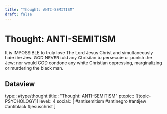 ```yaml
---
title: "Thought: ANTI-SEMITISM"
draft: false
---
```

# Thought: ANTI-SEMITISM
It is IMPOSSIBLE to truly love The Lord Jesus Christ and simultaneously hate the Jew. GOD NEVER told any Christian to persecute or punish the Jew; nor would GOD condone any white Christian oppressing, marginalizing or murdering the black man.

## Dataview
type:: #type/thought
title:: "Thought: ANTI-SEMITISM"
ptopic:: [[topic-PSYCHOLOGY]]
level:: 4
social:: [ #antisemitism #antinegro #antijew #antiblack #jesuschrist ]